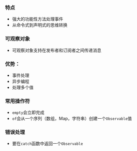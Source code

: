 ### 特点
+ 强大的功能性方法处理事件
+ 从命令式到声明式的思维转换

### 可观察对象
+ 可观察对象支持在发布者和订阅者之间传递消息

### 优势：
+ 事件处理
+ 异步编程
+ 处理多个值

### 常用操作符
+ `empty`会立即完成
+ `of`会从一个序列（数组，Map，字符串）创建一个`Observable`值

### 错误处理
+ 要在`catch`函数中返回一个`Observable`
